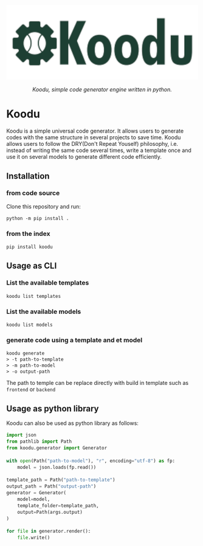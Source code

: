 <p align="center">
  <a href="https://gmwa.github.io/koodu/"><img src="https://github.com/GMWA/koodu/blob/main/docs/assets/images/koodu.png" alt="Koodu"></a>
</p>
<p align="center">
    <em>Koodu, simple code generator engine written in python.</em>
</p>


# Koodu

Koodu is a simple universal code generator. It allows users to generate codes with the same structure in several projects to save time. Koodu allows users to follow the DRY(Don't Repeat Youself) philosophy, i.e. instead of writing the same code several times, write a template once and use it on several models to generate different code efficiently.

## Installation

### from code source

Clone this repository and run:
```
python -m pip install .
```

### from the index

```
pip install koodu
```

## Usage as CLI

### List the available templates

```
koodu list templates
```

### List the available models

```
koodu list models
```

### generate code using a template and et model

```
koodu generate
> -t path-to-template
> -m path-to-model
> -o output-path
```
The path to temple can be replace directly with build in template such as `frontend` or `backend`


## Usage as python library

Koodu can also be used as python library as follows:

```python
import json
from pathlib import Path
from koodu.generator import Generator

with open(Path("path-to-model"), "r", encoding="utf-8") as fp:
    model = json.loads(fp.read())

template_path = Path("path-to-template")
output_path = Path("output-path")
generator = Generator(
    model=model,
    template_folder=template_path,
    output=Path(args.output)
)

for file in generator.render():
    file.write()
```
